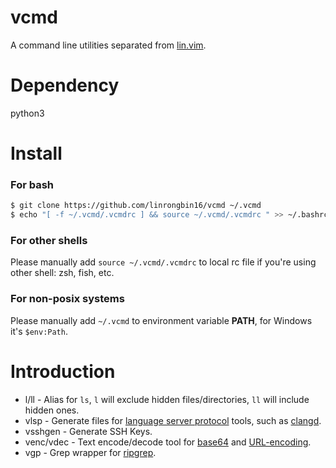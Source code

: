 # vcmd

A command line utilities separated from [lin.vim](https://github.com/linrongbin16/lin.vim).

# Dependency

python3

# Install

### For bash

```bash
$ git clone https://github.com/linrongbin16/vcmd ~/.vcmd
$ echo "[ -f ~/.vcmd/.vcmdrc ] && source ~/.vcmd/.vcmdrc " >> ~/.bashrc
```

### For other shells

Please manually add `source ~/.vcmd/.vcmdrc` to local rc file if you're using other shell: zsh, fish, etc.

### For non-posix systems

Please manually add `~/.vcmd` to environment variable **PATH**, for Windows it's `$env:Path`.

# Introduction

- l/ll - Alias for `ls`, `l` will exclude hidden files/directories, `ll` will include hidden ones.
- vlsp - Generate files for [language server protocol](https://microsoft.github.io/language-server-protocol/) tools, such as [clangd](https://clangd.llvm.org/).
- vsshgen - Generate SSH Keys.
- venc/vdec - Text encode/decode tool for [base64](https://en.wikipedia.org/wiki/Base64) and [URL-encoding](https://en.wikipedia.org/wiki/Percent-encoding).
- vgp - Grep wrapper for [ripgrep](https://github.com/BurntSushi/ripgrep).
